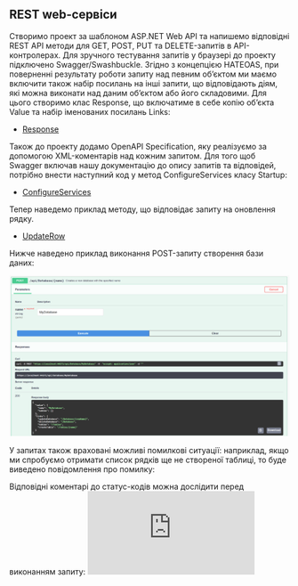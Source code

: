 ## REST web-сервіси

Створимо проект за шаблоном ASP.NET Web API та напишемо відповідні REST API методи для GET, POST, PUT та DELETE-запитів в API-контролерах. Для зручного тестування запитів у браузері до проекту підключено Swagger/Swashbuckle.
Згідно з концепцією HATEOAS, при поверненні результату роботи запиту над певним об’єктом ми маємо включити також набір посилань на інші запити, що відповідають діям, які можна виконати над даним об’єктом або його складовими. Для цього створимо клас Response, що включатиме в себе копію об’єкта Value та набір іменованих посилань Links:

- [Response](https://github.com/zavtor/IT-lab/blob/main/Containers/RestWebApi/Response.cs)

Також до проекту додамо OpenAPI Specification, яку реалізуємо за допомогою XML-коментарів над кожним запитом. Для того щоб Swagger включав нашу документацію до опису запитів та відповідей, потрібно внести наступний код у метод ConfigureServices класу Startup:

- [ConfigureServices](https://github.com/zavtor/IT-lab/blob/main/Containers/RestWebApi/ConfigureServices.cs)

Тепер наведемо приклад методу, що відповідає запиту на оновлення рядку.
- [UpdateRow](https://github.com/zavtor/IT-lab/blob/main/Containers/RestWebApi/UpdateRow.cs)

Нижче наведено приклад виконання POST-запиту створення бази даних:

![Post-request](https://github.com/zavtor/IT-lab/blob/main/png/stage10/1.png)

У запитах також враховані можливі помилкові ситуації: наприклад, якщо ми спробуємо отримати список рядків ще не створеної таблиці, то буде виведено повідомлення про помилку:

Відповідні коментарі до статус-кодів можна дослідити перед виконанням запиту:
![](https://github.com/zavtor/IT-lab/blob/main/lab/stage10.md)

